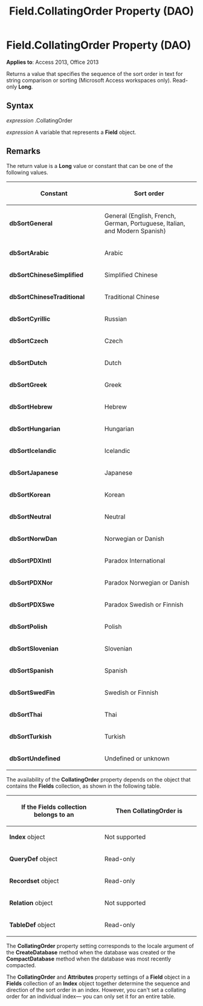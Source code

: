 ﻿---
title: Field.CollatingOrder Property (DAO)
TOCTitle: CollatingOrder Property
ms:assetid: a2607ace-a660-899b-eae8-4612ce2f87f8
ms:mtpsurl: https://msdn.microsoft.com/library/Ff820980(v=office.15)
ms:contentKeyID: 48546758
ms.date: 09/18/2015
mtps_version: v=office.15
f1_keywords:
- dao360.chm1052897
f1_categories:
- Office.Version=v15
---

# Field.CollatingOrder Property (DAO)


**Applies to**: Access 2013, Office 2013

Returns a value that specifies the sequence of the sort order in text for string comparison or sorting (Microsoft Access workspaces only). Read-only **Long**.

## Syntax

*expression* .CollatingOrder

*expression* A variable that represents a **Field** object.

## Remarks

The return value is a **Long** value or constant that can be one of the following values.

<table>
<colgroup>
<col style="width: 50%" />
<col style="width: 50%" />
</colgroup>
<thead>
<tr class="header">
<th><p>Constant</p></th>
<th><p>Sort order</p></th>
</tr>
</thead>
<tbody>
<tr class="odd">
<td><p><strong>dbSortGeneral</strong></p></td>
<td><p>General (English, French, German, Portuguese, Italian, and Modern Spanish)</p></td>
</tr>
<tr class="even">
<td><p><strong>dbSortArabic</strong></p></td>
<td><p>Arabic</p></td>
</tr>
<tr class="odd">
<td><p><strong>dbSortChineseSimplified</strong></p></td>
<td><p>Simplified Chinese</p></td>
</tr>
<tr class="even">
<td><p><strong>dbSortChineseTraditional</strong></p></td>
<td><p>Traditional Chinese</p></td>
</tr>
<tr class="odd">
<td><p><strong>dbSortCyrillic</strong></p></td>
<td><p>Russian</p></td>
</tr>
<tr class="even">
<td><p><strong>dbSortCzech</strong></p></td>
<td><p>Czech</p></td>
</tr>
<tr class="odd">
<td><p><strong>dbSortDutch</strong></p></td>
<td><p>Dutch</p></td>
</tr>
<tr class="even">
<td><p><strong>dbSortGreek</strong></p></td>
<td><p>Greek</p></td>
</tr>
<tr class="odd">
<td><p><strong>dbSortHebrew</strong></p></td>
<td><p>Hebrew</p></td>
</tr>
<tr class="even">
<td><p><strong>dbSortHungarian</strong></p></td>
<td><p>Hungarian</p></td>
</tr>
<tr class="odd">
<td><p><strong>dbSortIcelandic</strong></p></td>
<td><p>Icelandic</p></td>
</tr>
<tr class="even">
<td><p><strong>dbSortJapanese</strong></p></td>
<td><p>Japanese</p></td>
</tr>
<tr class="odd">
<td><p><strong>dbSortKorean</strong></p></td>
<td><p>Korean</p></td>
</tr>
<tr class="even">
<td><p><strong>dbSortNeutral</strong></p></td>
<td><p>Neutral</p></td>
</tr>
<tr class="odd">
<td><p><strong>dbSortNorwDan</strong></p></td>
<td><p>Norwegian or Danish</p></td>
</tr>
<tr class="even">
<td><p><strong>dbSortPDXIntl</strong></p></td>
<td><p>Paradox International</p></td>
</tr>
<tr class="odd">
<td><p><strong>dbSortPDXNor</strong></p></td>
<td><p>Paradox Norwegian or Danish</p></td>
</tr>
<tr class="even">
<td><p><strong>dbSortPDXSwe</strong></p></td>
<td><p>Paradox Swedish or Finnish</p></td>
</tr>
<tr class="odd">
<td><p><strong>dbSortPolish</strong></p></td>
<td><p>Polish</p></td>
</tr>
<tr class="even">
<td><p><strong>dbSortSlovenian</strong></p></td>
<td><p>Slovenian</p></td>
</tr>
<tr class="odd">
<td><p><strong>dbSortSpanish</strong></p></td>
<td><p>Spanish</p></td>
</tr>
<tr class="even">
<td><p><strong>dbSortSwedFin</strong></p></td>
<td><p>Swedish or Finnish</p></td>
</tr>
<tr class="odd">
<td><p><strong>dbSortThai</strong></p></td>
<td><p>Thai</p></td>
</tr>
<tr class="even">
<td><p><strong>dbSortTurkish</strong></p></td>
<td><p>Turkish</p></td>
</tr>
<tr class="odd">
<td><p><strong>dbSortUndefined</strong></p></td>
<td><p>Undefined or unknown</p></td>
</tr>
</tbody>
</table>


The availability of the **CollatingOrder** property depends on the object that contains the **Fields** collection, as shown in the following table.

<table>
<colgroup>
<col style="width: 50%" />
<col style="width: 50%" />
</colgroup>
<thead>
<tr class="header">
<th><p>If the Fields collection belongs to an</p></th>
<th><p>Then CollatingOrder is</p></th>
</tr>
</thead>
<tbody>
<tr class="odd">
<td><p><strong>Index</strong> object</p></td>
<td><p>Not supported</p></td>
</tr>
<tr class="even">
<td><p><strong>QueryDef</strong> object</p></td>
<td><p>Read-only</p></td>
</tr>
<tr class="odd">
<td><p><strong>Recordset</strong> object</p></td>
<td><p>Read-only</p></td>
</tr>
<tr class="even">
<td><p><strong>Relation</strong> object</p></td>
<td><p>Not supported</p></td>
</tr>
<tr class="odd">
<td><p><strong>TableDef</strong> object</p></td>
<td><p>Read-only</p></td>
</tr>
</tbody>
</table>


The **CollatingOrder** property setting corresponds to the locale argument of the **CreateDatabase** method when the database was created or the **CompactDatabase** method when the database was most recently compacted.

The **CollatingOrder** and **Attributes** property settings of a **Field** object in a **Fields** collection of an **Index** object together determine the sequence and direction of the sort order in an index. However, you can't set a collating order for an individual index— you can only set it for an entire table.

